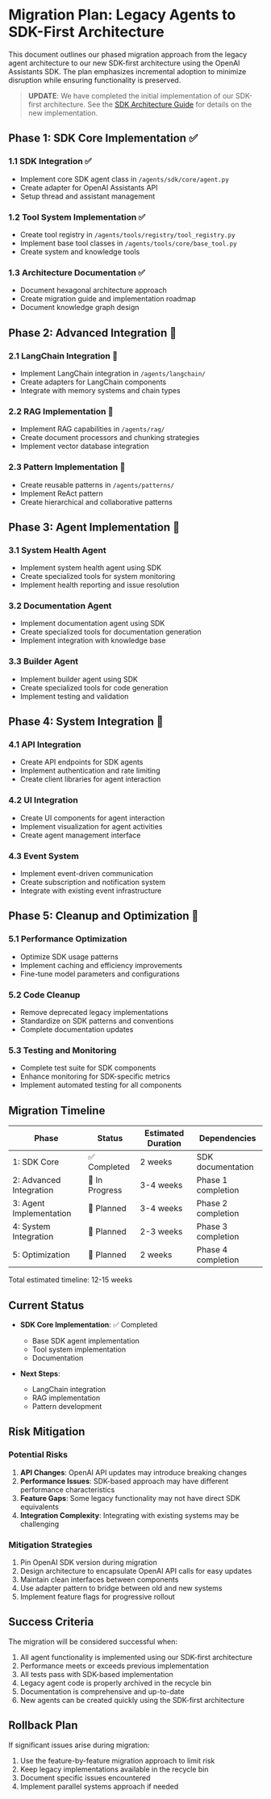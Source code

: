 # Migration Plan: Legacy Agents to SDK-First Architecture

This document outlines our phased migration approach from the legacy agent architecture to our new SDK-first architecture using the OpenAI Assistants SDK. The plan emphasizes incremental adoption to minimize disruption while ensuring functionality is preserved.

> **UPDATE**: We have completed the initial implementation of our SDK-first architecture. See the [SDK Architecture Guide](sdk_architecture_guide.md) for details on the new implementation.

## Phase 1: SDK Core Implementation ✅

### 1.1 SDK Integration ✅
- Implement core SDK agent class in `/agents/sdk/core/agent.py`
- Create adapter for OpenAI Assistants API
- Setup thread and assistant management

### 1.2 Tool System Implementation ✅
- Create tool registry in `/agents/tools/registry/tool_registry.py`
- Implement base tool classes in `/agents/tools/core/base_tool.py`
- Create system and knowledge tools

### 1.3 Architecture Documentation ✅
- Document hexagonal architecture approach
- Create migration guide and implementation roadmap
- Document knowledge graph design

## Phase 2: Advanced Integration 🔄

### 2.1 LangChain Integration 🔄
- Implement LangChain integration in `/agents/langchain/`
- Create adapters for LangChain components
- Integrate with memory systems and chain types

### 2.2 RAG Implementation 🔄
- Implement RAG capabilities in `/agents/rag/`
- Create document processors and chunking strategies
- Implement vector database integration

### 2.3 Pattern Implementation 🔄
- Create reusable patterns in `/agents/patterns/`
- Implement ReAct pattern
- Create hierarchical and collaborative patterns

## Phase 3: Agent Implementation 🔄

### 3.1 System Health Agent
- Implement system health agent using SDK
- Create specialized tools for system monitoring
- Implement health reporting and issue resolution

### 3.2 Documentation Agent
- Implement documentation agent using SDK
- Create specialized tools for documentation generation
- Implement integration with knowledge base

### 3.3 Builder Agent
- Implement builder agent using SDK
- Create specialized tools for code generation
- Implement testing and validation

## Phase 4: System Integration 🔄

### 4.1 API Integration
- Create API endpoints for SDK agents
- Implement authentication and rate limiting
- Create client libraries for agent interaction

### 4.2 UI Integration
- Create UI components for agent interaction
- Implement visualization for agent activities
- Create agent management interface

### 4.3 Event System
- Implement event-driven communication
- Create subscription and notification system
- Integrate with existing event infrastructure

## Phase 5: Cleanup and Optimization 🔄

### 5.1 Performance Optimization
- Optimize SDK usage patterns
- Implement caching and efficiency improvements
- Fine-tune model parameters and configurations

### 5.2 Code Cleanup
- Remove deprecated legacy implementations
- Standardize on SDK patterns and conventions
- Complete documentation updates

### 5.3 Testing and Monitoring
- Complete test suite for SDK components
- Enhance monitoring for SDK-specific metrics
- Implement automated testing for all components

## Migration Timeline

| Phase | Status | Estimated Duration | Dependencies |
|-------|--------|-------------------|--------------|
| 1: SDK Core | ✅ Completed | 2 weeks | SDK documentation |
| 2: Advanced Integration | 🔄 In Progress | 3-4 weeks | Phase 1 completion |
| 3: Agent Implementation | 🔄 Planned | 3-4 weeks | Phase 2 completion |
| 4: System Integration | 🔄 Planned | 2-3 weeks | Phase 3 completion |
| 5: Optimization | 🔄 Planned | 2 weeks | Phase 4 completion |

Total estimated timeline: 12-15 weeks

## Current Status

- **SDK Core Implementation**: ✅ Completed
  - Base SDK agent implementation
  - Tool system implementation
  - Documentation

- **Next Steps**: 
  - LangChain integration
  - RAG implementation
  - Pattern development

## Risk Mitigation

### Potential Risks
1. **API Changes**: OpenAI API updates may introduce breaking changes
2. **Performance Issues**: SDK-based approach may have different performance characteristics
3. **Feature Gaps**: Some legacy functionality may not have direct SDK equivalents
4. **Integration Complexity**: Integrating with existing systems may be challenging

### Mitigation Strategies
1. Pin OpenAI SDK version during migration
2. Design architecture to encapsulate OpenAI API calls for easy updates
3. Maintain clean interfaces between components
4. Use adapter pattern to bridge between old and new systems
5. Implement feature flags for progressive rollout

## Success Criteria

The migration will be considered successful when:

1. All agent functionality is implemented using our SDK-first architecture
2. Performance meets or exceeds previous implementation
3. All tests pass with SDK-based implementation
4. Legacy agent code is properly archived in the recycle bin
5. Documentation is comprehensive and up-to-date
6. New agents can be created quickly using the SDK-first architecture

## Rollback Plan

If significant issues arise during migration:

1. Use the feature-by-feature migration approach to limit risk
2. Keep legacy implementations available in the recycle bin
3. Document specific issues encountered
4. Implement parallel systems approach if needed